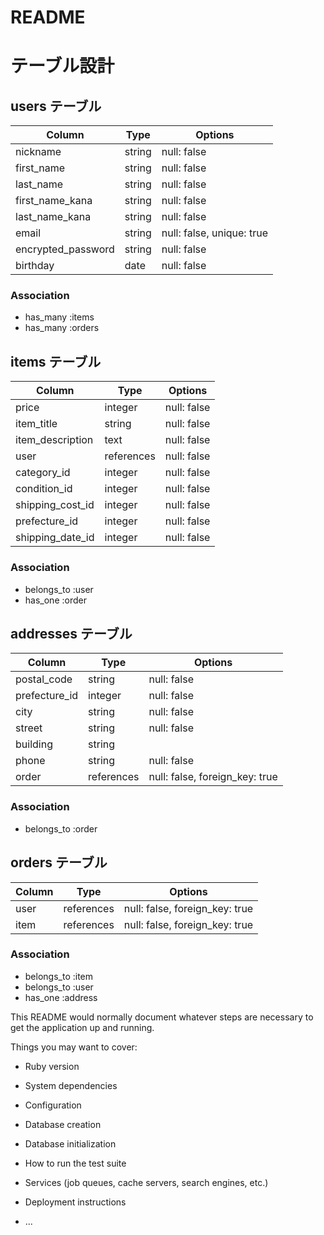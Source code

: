 # README
# テーブル設計

## users テーブル

| Column             | Type       | Options                   |
| ------------------ | ---------- | ------------------------- |
| nickname           |   string   | null: false               |
| first_name         |   string   | null: false               |
| last_name          |   string   | null: false               |
| first_name_kana    |   string   | null: false               |
| last_name_kana     |   string   | null: false               |
| email              |   string   | null: false, unique: true |
| encrypted_password |   string   | null: false               |
| birthday           |    date    | null: false               |

### Association

- has_many :items
- has_many :orders


## items テーブル

| Column            | Type       | Options     |
| ----------------- | ---------- | ----------- |
| price             | integer    | null: false |
| item_title        | string     | null: false |
| item_description  | text       | null: false |
| user              | references | null: false |
| category_id       | integer    | null: false |
| condition_id      | integer    | null: false |
| shipping_cost_id  | integer    | null: false |
| prefecture_id     | integer    | null: false |
| shipping_date_id  | integer    | null: false |

### Association

- belongs_to :user
- has_one :order


## addresses テーブル

| Column        | Type       | Options                        |
| ------------- | ---------- | ------------------------------ |
| postal_code   | string     | null: false                    |
| prefecture_id | integer    | null: false                    |
| city          | string     | null: false                    |
| street        | string     | null: false                    |
| building      | string     |                                |
| phone         | string     | null: false                    |
| order         | references | null: false, foreign_key: true |

### Association

- belongs_to :order


## orders テーブル

| Column    | Type       | Options                        |
| --------- | ---------- | ------------------------------ |
| user      | references | null: false, foreign_key: true |
| item      | references | null: false, foreign_key: true |

### Association

- belongs_to :item
- belongs_to :user
- has_one :address

This README would normally document whatever steps are necessary to get the
application up and running.

Things you may want to cover:

* Ruby version

* System dependencies

* Configuration

* Database creation

* Database initialization

* How to run the test suite

* Services (job queues, cache servers, search engines, etc.)

* Deployment instructions

* ...

